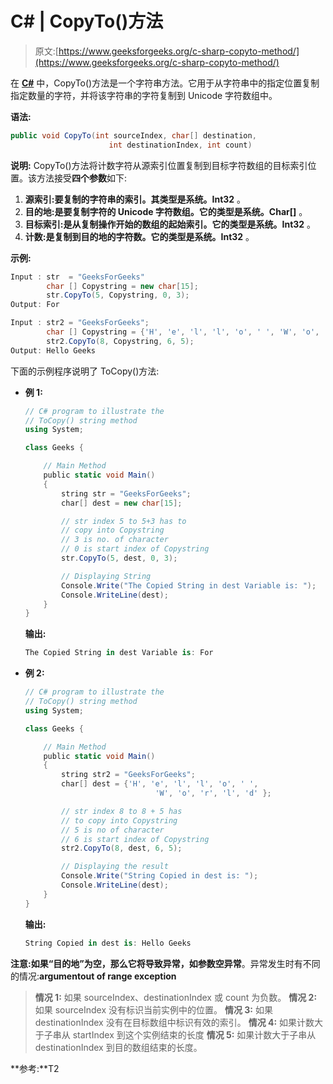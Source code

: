 # C# | CopyTo()方法

> 原文:[https://www.geeksforgeeks.org/c-sharp-copyto-method/](https://www.geeksforgeeks.org/c-sharp-copyto-method/)

在 [**C#**](https://www.geeksforgeeks.org/introduction-to-c-sharp/) 中，CopyTo()方法是一个字符串方法。它用于从字符串中的指定位置复制指定数量的字符，并将该字符串的字符复制到 Unicode 字符数组中。

**语法:**

```cs
public void CopyTo(int sourceIndex, char[] destination, 
                      int destinationIndex, int count)

```

**说明:** CopyTo()方法将计数字符从源索引位置复制到目标字符数组的目标索引位置。该方法接受**四个参数**如下:

1.  **源索引:**要复制的字符串的索引。其类型是**系统。Int32** 。
2.  **目的地:**是要复制字符的 Unicode 字符数组。它的类型是**系统。Char[]** 。
3.  **目标索引:**是从复制操作开始的数组的起始索引。它的类型是**系统。Int32** 。
4.  **计数:**是复制到目的地的字符数。它的类型是**系统。Int32** 。

**示例:**

```cs
Input : str  = "GeeksForGeeks"
        char [] Copystring = new char[15];     
        str.CopyTo(5, Copystring, 0, 3);
Output: For

Input : str2 = "GeeksForGeeks";
        char [] Copystring = {'H', 'e', 'l', 'l', 'o', ' ', 'W', 'o', 'r', 'l', 'd'};
        str2.CopyTo(8, Copystring, 6, 5);
Output: Hello Geeks

```

下面的示例程序说明了 ToCopy()方法:

*   **例 1:**

    ```cs
    // C# program to illustrate the
    // ToCopy() string method
    using System;

    class Geeks {

        // Main Method
        public static void Main()
        {
            string str = "GeeksForGeeks";
            char[] dest = new char[15];

            // str index 5 to 5+3 has to 
            // copy into Copystring
            // 3 is no. of character
            // 0 is start index of Copystring
            str.CopyTo(5, dest, 0, 3);

            // Displaying String
            Console.Write("The Copied String in dest Variable is: ");
            Console.WriteLine(dest);
        }
    }
    ```

    **输出:**

    ```cs
    The Copied String in dest Variable is: For

    ```

*   **例 2:**

    ```cs
    // C# program to illustrate the
    // ToCopy() string method
    using System;

    class Geeks {

        // Main Method
        public static void Main()
        {
            string str2 = "GeeksForGeeks";
            char[] dest = {'H', 'e', 'l', 'l', 'o', ' ',
                                 'W', 'o', 'r', 'l', 'd' };

            // str index 8 to 8 + 5 has 
            // to copy into Copystring
            // 5 is no of character
            // 6 is start index of Copystring
            str2.CopyTo(8, dest, 6, 5);

            // Displaying the result
            Console.Write("String Copied in dest is: ");
            Console.WriteLine(dest);
        }
    }
    ```

    **输出:**

    ```cs
    String Copied in dest is: Hello Geeks

    ```

**注意:**如果“目的地”为空，那么它将导致异常，如**参数空异常**。异常发生时有不同的情况:**argumentout of range exception**

> **情况 1:** 如果 sourceIndex、destinationIndex 或 count 为负数。
> **情况 2:** 如果 sourceIndex 没有标识当前实例中的位置。
> **情况 3:** 如果 destinationIndex 没有在目标数组中标识有效的索引。
> **情况 4:** 如果计数大于子串从 startIndex 到这个实例结束的长度
> **情况 5:** 如果计数大于子串从 destinationIndex 到目的数组结束的长度。

**参考:**T2